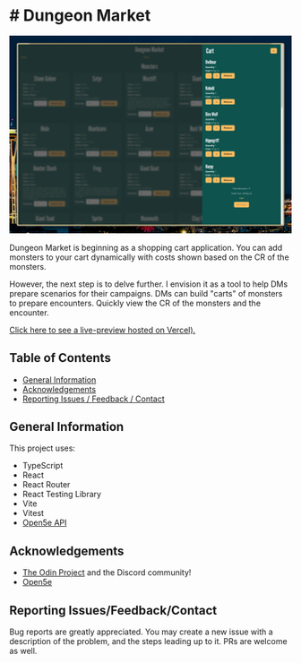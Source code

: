 # # Dungeon Market

![A screenshot showing a preview of the cart system.](./public/cart-screenshot.png "Project Preview")

Dungeon Market is beginning as a shopping cart application. You can add monsters to your cart dynamically with costs shown based on the CR of the monsters.

However, the next step is to delve further. I envision it as a tool to help DMs prepare scenarios for their campaigns. DMs can build "carts" of monsters to prepare encounters. Quickly view the CR of the monsters and the encounter.

[Click here to see a live-preview hosted on Vercel).](https://dungeon-market.vercel.app/monsters/)

## Table of Contents

- [General Information](#general-information)
- [Acknowledgements](#acknowledgements)
- [Reporting Issues / Feedback / Contact](#reporting-issuesfeedbackcontact)

## General Information

This project uses:

- TypeScript
- React
- React Router
- React Testing Library
- Vite
- Vitest
- [Open5e API](https://open5e.com/)

## Acknowledgements

- [The Odin Project](https://www.theodinproject.com) and the Discord community!
- [Open5e](https://open5e.com/)

## Reporting Issues/Feedback/Contact

Bug reports are greatly appreciated. You may create a new issue with a description of the problem, and the steps leading up to it. PRs are welcome as well.
